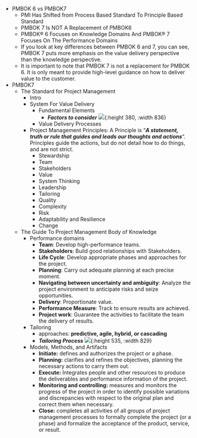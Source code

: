 - PMBOK 6 vs PMBOK7
	- PMI Has Shifted from Process Based Standard To Principle Based Standard
	- PMBOK 7 Is NOT A Replacement of PMBOK6
	- PMBOK® 6 Focuses on Knowledge Domains And PMBOK® 7 Focuses On The Performance Domains
	- If you look at key differences between PMBOK 6 and 7, you can see, PMBOK 7 puts more emphasis on the value delivery perspective than the knowledge perspective.
	- It is important to note that PMBOK 7 is not a replacement for PMBOK 6. It is only meant to provide high-level guidance on how to deliver value to the customer.
- PMBOK7
	- The Standard for Project Management
		- Intro
		- System For Value Delivery
			- Fundamental Elements
				- ***Factors to consider***
				  ![](https://www.projecttimes.com/wp-content/uploads/PMBOK3.png){:height 380, :width 836}
			- Value Delivery Processes
		- Project Management Principles: A Principle is “***A statement, truth or rule that guides and leads our thoughts and actions***“. Principles guide the actions, but do not detail how to do things, and are not strict.
			- Stewardship
			- Team
			- Stakeholders
			- Value
			- System Thinking
			- Leadership
			- Tailoring
			- Quality
			- Complexity
			- Risk
			- Adaptability and Resilience
			- Change
	- The Guide To Project Management Body of Knowledge
		- Performance domains
			- **Team**: Develop high-performance teams.
			- **Stakeholders**: Build good relationships with Stakeholders.
			- **Life Cycle**: Develop appropriate phases and approaches for the project.
			- **Planning**: Carry out adequate planning at each precise moment.
			- **Navigating between uncertainty and ambiguity**: Analyze the project environment to anticipate risks and seize opportunities.
			- **Delivery**: Proportionate value.
			- **Performance Measure**: Track to ensure results are achieved.
			- **Project work**: Guarantee the activities to facilitate the team the delivery of results.
		- Tailoring
			- approaches: **predictive, agile, hybrid, or cascading**
			- ***Tailoring Process***
			  ![](https://www.projecttimes.com/wp-content/uploads/PMBOK6.png){:height 535, :width 829}
		- Models, Methods, and Artifacts
			- **Initiate:** defines and authorizes the project or a phase.
			- **Planning:** clarifies and refines the objectives, planning the necessary actions to carry them out.
			- **Execute:** Integrates people and other resources to produce the deliverables and performance information of the project.
			- **Monitoring and controlling:** measures and monitors the progress of the project in order to identify possible variations and discrepancies with respect to the original plan and correct them when necessary.
			- **Close:** completes all activities of all groups of project management processes to formally complete the project (or a phase) and formalize the acceptance of the product, service, or result.